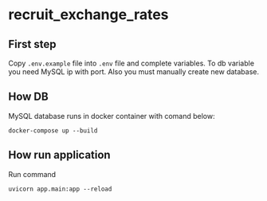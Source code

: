 # recruit_exchange_rates

## First step

Copy `.env.example` file into `.env` file and complete variables.
To db variable you need MySQL ip with port. Also you must manually create new database.

## How DB

MySQL database runs in docker container with comand below:

```
docker-compose up --build
```

## How run application

Run command

```
uvicorn app.main:app --reload
```
